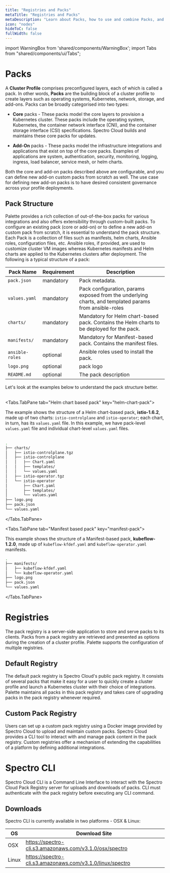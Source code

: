 ```yaml
---
title: "Registries and Packs"
metaTitle: "Registries and Packs"
metaDescription: "Learn about Packs, how to use and combine Packs, and how to create your Pack ."
icon: "nodes"
hideToC: false
fullWidth: false
---
```


import WarningBox from 'shared/components/WarningBox';
import Tabs from "shared/components/ui/Tabs";

# Packs


A **Cluster Profile** comprises preconfigured layers, each of which is called a pack.  In other words, **Packs** are the building block of a cluster profile to create layers such as operating systems, Kubernetes, network, storage, and add-ons. Packs can be broadly categorised into two types:

- **Core** packs - These packs model the core layers to provision a Kubernetes cluster. These packs include the operating system, Kubernetes, the container network interface (CNI), and the container storage interface (CSI) specifications.  Spectro Cloud builds and maintains these core packs for updates. 


- **Add-On** packs - These packs model the infrastructure integrations and applications that exist on top of the core packs. Examples of applications are system, authentication, security, monitoring, logging, ingress, load balancer, service mesh, or helm charts. 

Both the core and add-on packs described above are configurable, and you can define new add-on custom packs from scratch as well. The use case for defining new add-on packs is to have desired consistent governance across your profile deployments. 
  

## Pack Structure

Palette provides a rich collection of out-of-the-box packs for various integrations and also offers extensibility through custom-built packs. To configure an existing pack (core or add-on) or to define a new add-on custom pack from scratch, it is essential to understand the pack structure. Each Pack is a collection of files such as manifests, helm charts, Ansible roles, configuration files, etc. Ansible roles, if provided, are used to customize cluster VM images whereas Kubernetes manifests and Helm charts are applied to the Kubernetes clusters after deployment. The following is a typical structure of a pack:


| **Pack Name** |**Requirement** | **Description** |
|-|-|-|
| `pack.json` | mandatory| Pack metadata.|
| `values.yaml`| mandatory| Pack configuration, params exposed from the underlying charts, and templated params from ansible-roles|
| `charts/`| mandatory| Mandatory for Helm chart-based pack. Contains the Helm charts to be deployed for the pack. |
| `manifests/`| mandatory| Mandatory for Manifest-based pack. Contains the manifest files.|
| `ansible-roles`| optional| Ansible roles used to install the pack.|
| `logo.png`| optional| pack logo|
| `README.md`|optional| The pack description|


Let's look at the examples below to understand the pack structure better. <br/> <br/> 



<Tabs>

<Tabs.TabPane tab="Helm chart based pack" key="helm-chart-pack">

The example shows the structure of a Helm chart-based pack, **istio-1.6.2**, made up of two charts: `istio-controlplane` and `istio-operator`; each chart, in turn, has its `values.yaml` file. In this example, we have pack-level `values.yaml` file and individual chart-level `values.yaml` files.  <br/> <br/> 

```bash
.
├── charts/
│   ├── istio-controlplane.tgz
│   ├── istio-controlplane
│   │   ├── Chart.yaml
│   │   ├── templates/
│   │   └── values.yaml
│   ├── istio-operator.tgz
│   └── istio-operator
│       ├── Chart.yaml
│       ├── templates/
│       └── values.yaml
├── logo.png
├── pack.json
└── values.yaml
```

</Tabs.TabPane>

<Tabs.TabPane tab="Manifest based pack" key="manifest-pack">

This example shows the structure of a Manifest-based pack, **kubeflow-1.2.0**, made up of `kubeflow-kfdef.yaml` and `kubeflow-operator.yaml` manifests.

```bash
.
├── manifests/
│   ├── kubeflow-kfdef.yaml
│   └── kubeflow-operator.yaml
├── logo.png    
├── pack.json
└── values.yaml
```  

</Tabs.TabPane>

</Tabs>

# Registries


The pack registry is a server-side application to store and serve packs to its clients. Packs from a pack registry are retrieved and presented as options during the creation of a cluster profile. Palette supports the configuration of multiple registries.

## Default Registry

The default pack registry is Spectro Cloud's public pack registry. It consists of several packs that make it easy for a user to quickly create a cluster profile and launch a Kubernetes cluster with their choice of integrations. Palette maintains all packs in this pack registry and takes care of upgrading packs in the pack registry whenever required.

## Custom Pack Registry

Users can set up a custom pack registry using a Docker image provided by Spectro Cloud to upload and maintain custom packs. Spectro Cloud provides a CLI tool to interact with and manage pack content in the pack registry. Custom registries offer a mechanism of extending the capabilities of a platform by defining additional integrations.

# Spectro CLI



Spectro Cloud CLI is a Command Line Interface to interact with the Spectro Cloud Pack Registry server for uploads and downloads of packs. CLI must authenticate with the pack registry before executing any CLI command.

## Downloads

Spectro CLI is currently available in two platforms - OSX & Linux:





|**OS**  |**Download Site**  |
|---------|---------|
|OSX     |   https://spectro-cli.s3.amazonaws.com/v3.1.0/osx/spectro     |
|Linux   |   https://spectro-cli.s3.amazonaws.com/v3.1.0/linux/spectro      |
